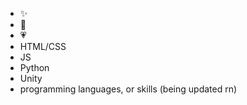 - ✨
- 🥇
- 💗
- HTML/CSS
- JS
- Python
- Unity 
- programming languages, or skills (being updated rn)
